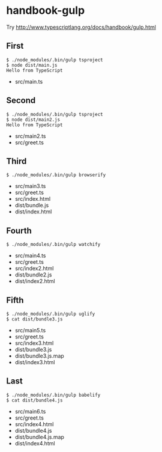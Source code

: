 # handbook-gulp
Try http://www.typescriptlang.org/docs/handbook/gulp.html

## First
```
$ ./node_modules/.bin/gulp tsproject
$ node dist/main.js
Hello from TypeScript
```

- src/main.ts


## Second
```
$ ./node_modules/.bin/gulp tsproject
$ node dist/main2.js
Hello from TypeScript
```

- src/main2.ts
- src/greet.ts


## Third
```
$ ./node_modules/.bin/gulp browserify
```

- src/main3.ts
- src/greet.ts
- src/index.html
- dist/bundle.js
- dist/index.html


## Fourth
```
$ ./node_modules/.bin/gulp watchify
```

- src/main4.ts
- src/greet.ts
- src/index2.html
- dist/bundle2.js
- dist/index2.html


## Fifth
```
$ ./node_modules/.bin/gulp uglify
$ cat dist/bundle3.js
```

- src/main5.ts
- src/greet.ts
- src/index3.html
- dist/bundle3.js
- dist/bundle3.js.map
- dist/index3.html

## Last
```
$ ./node_modules/.bin/gulp babelify
$ cat dist/bundle4.js
```

- src/main6.ts
- src/greet.ts
- src/index4.html
- dist/bundle4.js
- dist/bundle4.js.map
- dist/index4.html

